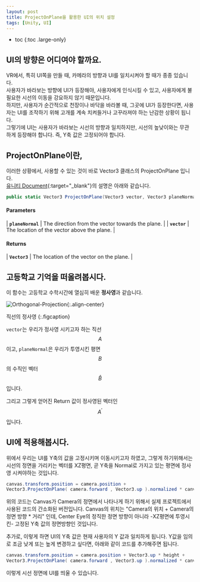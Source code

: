 ```yaml
---
layout: post
title: ProjectOnPlane을 활용한 UI의 위치 설정
tags: [Unity, UI]
---
```


* toc
{:toc .large-only}

## UI의 방향은 어디여야 할까요.    

VR에서, 특히 UI쪽을 만들 때, 카메라의 방향과 UI를 일치시켜야 할 때가 종종 있습니다.  
사용자가 바라보는 방향에 UI가 등장해야, 사용자에게 인식시킬 수 있고, 사용자에게 불필요한 시선의 이동을 강요하지 않기 때문입니다.  
하지만, 사용자가 순간적으로 천장이나 바닥을 바라볼 때, 그곳에 UI가 등장한다면, 사용자는 UI를 조작하기 위해 고개를 계속 치켜들거나 고꾸라져야 하는 난감한 상황이 됩니다.  
그렇기에 UI는 사용자가 바라보는 시선의 방향과 일치하지만, 시선의 높낮이와는 무관하게 등장해야 합니다. 즉, Y축 값은 고정되어야 합니다.

## ProjectOnPlane이란,  

이러한 상황에서, 사용할 수 있는 것이 바로 Vector3 클래스의 ProjectOnPlane 입니다.  
[유니티 Document](https://docs.unity3d.com/2019.1/Documentation/ScriptReference/Vector3.ProjectOnPlane.html){:target="_blank"}의 설명은 아래와 같습니다.  

```c#
public static Vector3 ProjectOnPlane(Vector3 vector, Vector3 planeNormal);
```

#### Parameters

| **`planeNormal`** | The direction from the vector towards the plane. |
| **`vector`**      | The location of the vector above the plane.      |

#### Returns

| **`Vector3`**     | The location of the vector on the plane.         |

## 고등학교 기억을 떠올려봅시다.    

이 함수는 고등학교 수학시간에 열심히 배운 **정사영**과 같습니다. 

![Orthogonal-Projection](/assets/img/post/projection.png){:.align-center}

직선의 정사영
{:.figcaption}

`vector`는 우리가 정사영 시키고자 하는 직선 $$ A $$ 이고, `planeNormal`은 우리가 투영시킨 평면 $$ B $$의 수직인 벡터 $$ \hat{B} $$ 입니다.

그리고 그렇게 얻어진 Return 값이 정사영된 벡터인 $$ A^{\prime} $$ 입니다. 

## UI에 적용해봅시다.  

위에서 우리는 UI를 Y축의 값을 고정시키며 이동시키고자 하였고, 그렇게 하기위해서는 시선의 정면을 가리키는 벡터를 XZ평면, 곧 Y축을 Normal로 가지고 있는 평면에 정사영 시켜야하는 것입니다. 

```c#
canvas.transform.position = camera.position + 
Vector3.ProjectOnPlane( camera.forward , Vector3.up ).normalized * canvasDistance;
```

위의 코드는 Canvas가 Camera의 정면에서 나타나게 하기 위해서 실제 프로젝트에서 사용된 코드의 간소화된 버전입니다. Canvas의 위치는 "Camera의 위치 + Camera의 정면 방향 * 거리" 인데, Center Eye의 정직한 정면 방향이 아니라 -XZ평면에 투영시킨- 고정된 Y축 값의 정면방향인 것입니다.

추가로, 이렇게 하면 UI의 Y축 값은 현재 사용자의 Y 값과 일치하게 됩니다. Y값을 임의로 조금 낮게 또는 높게 변경하고 싶다면, 아래와 같이 코드를 추가해주면 됩니다. 

```c#
canvas.transform.position = camera.position + Vector3.up * height + 
Vector3.ProjectOnPlane( camera.forward , Vector3.up ).normalized * canvasDistance;
```

이렇게 시선 정면에 UI를 띄울 수 있습니다.
